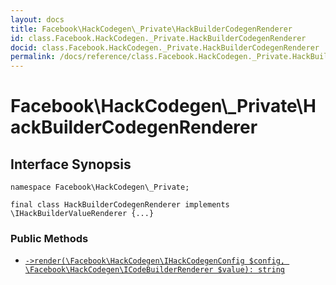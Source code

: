 ```yaml
---
layout: docs
title: Facebook\HackCodegen\_Private\HackBuilderCodegenRenderer
id: class.Facebook.HackCodegen._Private.HackBuilderCodegenRenderer
docid: class.Facebook.HackCodegen._Private.HackBuilderCodegenRenderer
permalink: /docs/reference/class.Facebook.HackCodegen._Private.HackBuilderCodegenRenderer.md
---
```

# Facebook\\HackCodegen\\_Private\\HackBuilderCodegenRenderer




## Interface Synopsis




``` Hack
namespace Facebook\HackCodegen\_Private;

final class HackBuilderCodegenRenderer implements \IHackBuilderValueRenderer {...}
```




### Public Methods




+ [` ->render(\Facebook\HackCodegen\IHackCodegenConfig $config, \Facebook\HackCodegen\ICodeBuilderRenderer $value): string `](<class.Facebook.HackCodegen._Private.HackBuilderCodegenRenderer.render.md>)